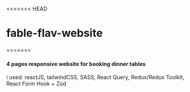 <<<<<<< HEAD
# fable-flav-website
=======
#### 4 pages responsive website for booking dinner tables 
i used: reactJS, tailwindCSS, SASS, React Query, Redux/Redux Toolkit, React Form Hook + Zod

